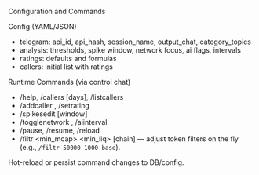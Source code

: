 Configuration and Commands

Config (YAML/JSON)
- telegram: api_id, api_hash, session_name, output_chat, category_topics
- analysis: thresholds, spike window, network focus, ai flags, intervals
- ratings: defaults and formulas
- callers: initial list with ratings

Runtime Commands (via control chat)
- /help, /callers [days], /listcallers
- /addcaller <user> <rating>, /setrating <user> <rating>
- /spikesedit <threshold> [window]
- /togglenetwork <chain>, /aiinterval <hours>
- /pause, /resume, /reload
 - /filtr <min_mcap> <min_liq> [chain] — adjust token filters on the fly (e.g., `/filtr 50000 1000 base`).

Hot-reload or persist command changes to DB/config.


